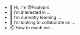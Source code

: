 - 👋 Hi, I’m @Pauloprs
- 👀 I’m interested in ...
- 🌱 I’m currently learning ...
- 💞️ I’m looking to collaborate on ...
- 📫 How to reach me ...

<!---
Pauloprs/Pauloprs is a ✨ special ✨ repository because its `README.md` (this file) appears on your GitHub profile.
You can click the Preview link to take a look at your changes.
--->

